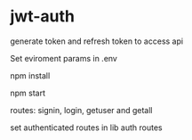 # jwt-auth


generate token and refresh token to access api


Set eviroment params in .env


npm install


npm start 


routes: signin, login, getuser and getall


set authenticated routes in lib auth routes
